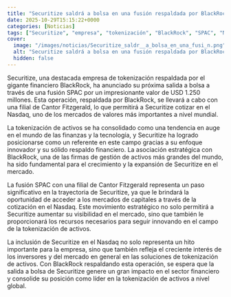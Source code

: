 ```yaml
---
title: "Securitize saldrá a bolsa en una fusión respaldada por BlackRock por valor de USD 1.250M"
date: 2025-10-29T15:15:22+0000
categories: [Noticias]
tags: ["Securitize", "empresa", "tokenización", "BlackRock", "SPAC", "Nasdaq", "activos."]
cover:
  image: "/images/noticias/Securitize_saldr__a_bolsa_en_una_fusi_n.png"
  alt: "Securitize saldrá a bolsa en una fusión respaldada por BlackRock por valor de USD 1.250M"
  hidden: false
---
```


Securitize, una destacada empresa de tokenización respaldada por el gigante financiero BlackRock, ha anunciado su próxima salida a bolsa a través de una fusión SPAC por un impresionante valor de USD 1.250 millones. Esta operación, respaldada por BlackRock, se llevará a cabo con una filial de Cantor Fitzgerald, lo que permitirá a Securitize cotizar en el Nasdaq, uno de los mercados de valores más importantes a nivel mundial.

La tokenización de activos se ha consolidado como una tendencia en auge en el mundo de las finanzas y la tecnología, y Securitize ha logrado posicionarse como un referente en este campo gracias a su enfoque innovador y su sólido respaldo financiero. La asociación estratégica con BlackRock, una de las firmas de gestión de activos más grandes del mundo, ha sido fundamental para el crecimiento y la expansión de Securitize en el mercado.

La fusión SPAC con una filial de Cantor Fitzgerald representa un paso significativo en la trayectoria de Securitize, ya que le brindará la oportunidad de acceder a los mercados de capitales a través de la cotización en el Nasdaq. Este movimiento estratégico no solo permitirá a Securitize aumentar su visibilidad en el mercado, sino que también le proporcionará los recursos necesarios para seguir innovando en el campo de la tokenización de activos.

La inclusión de Securitize en el Nasdaq no solo representa un hito importante para la empresa, sino que también refleja el creciente interés de los inversores y del mercado en general en las soluciones de tokenización de activos. Con BlackRock respaldando esta operación, se espera que la salida a bolsa de Securitize genere un gran impacto en el sector financiero y consolide su posición como líder en la tokenización de activos a nivel global.
